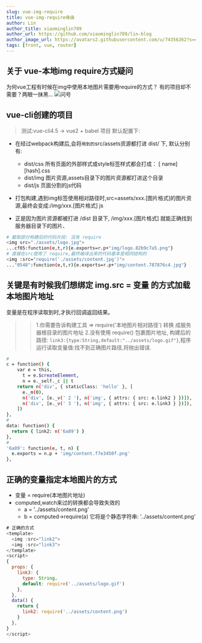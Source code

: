 ```yaml
---
slug: vue-img-require
title: vue-img-require缘由
author: Lin
author_title: xiaominglin789
author_url: https://github.com/xiaominglin789/lin-blog
author_image_url: https://avatars2.githubusercontent.com/u/74356262?s=400&u=51bc963a308dd3748ba5133c9cfd29eb3bc0c207&v=4
tags: [front, vue, router]
---
```


## 关于 vue-本地img require方式疑问
为何vue工程有时候在img中使用本地图片需要用require的方式？
有的项目却不需要？两眼一抹黑...
![问号](https://ss1.bdstatic.com/70cFuXSh_Q1YnxGkpoWK1HF6hhy/it/u=1311220781,1465468650&fm=26&gp=0.jpg)

<!--truncate-->

## vue-cli创建的项目
> 测试:vue-cli4.5 -> vue2 + babel 项目
默认配置下:
- 在经过webpack构建后,会将`用到的`src/assets资源都打进 dist/ 下,
默认分别有:
	- dist/css 所有页面的外部样式或style标签样式都会打成： [
	name][hash].css
	- dist/img 图片资源,assets目录下的图片资源都打进这个目录
	- dist/js 页面分割的js代码

- 打包构建,遇到img标签使用相对路径时,src=assets/xxx.[图片格式]的图片资源,最终会变成:/img/xxx.[图片格式] js

- 正是因为图片资源都被打进 /dist 目录下, /img/xxx.[图片格式] 就能正确找到服务器目录下的图片、
```bash
# 截取部分构建后的代码片段: 没有 require
<img src="./assets/logo.jpg">
...cf05:function(e,t,r){e.exports=r.p+"img/logo.82b9c7a5.png"}
# 直接在src使用了 require,最终编译出来的代码基本是相同结构的
<img :src="require('./assets/content.jpg')">
..."0548":function(e,t,r){e.exports=r.p+"img/content.787876c4.jpg"}
```


## 关键是有时候我们想绑定 img.src = 变量 的方式加载本地图片地址
变量是在程序读取到时,才执行回调返回结果。
>> 1.你需要告诉构建工具 => require('本地图片相对路径') 转换 成服务器根目录的图片地址
>> 2.没有使用 require() 包裹图片地址, 构建后的路径: `link3:{type:String,default:"../assets/logo.gif"}`,程序运行读取变量值:找不到正确图片路径,将抛出错误.
```bash
# 
c = function() {
	var e = this,
	  t = e.$createElement,
	  n = e._self._c || t
	return n('div', { staticClass: 'hello' }, [
	  e._m(0),
	  n('div', [e._v(' 2 '), n('img', { attrs: { src: e.link2 } })]),
	  n('div', [e._v(' 3 '), n('img', { attrs: { src: e.link3 } })]),
	])
},
# 
data: function() {
  return { link2: n('6a89') }
},
# 
'6a89': function(e, t, n) {
  e.exports = n.p + 'img/content.f7e3450f.png'
},
```

## 正确的变量指定本地图片的方式
- 变量 = require(本地图片地址)
- computed,watch来过的转换都会导致失效的
	+ a = '../assets/content.png'
	+ b = computed->require(a) 它将是个静态字符串: '../assets/content.png'
```javascript
# 正确的方式
<template>
  <img :src="link2">
  <img :src="link3">
</template>
<script>
{
  props: {
	link3: {
	  type: String,
	  default: require('../assets/logo.gif')
	},
  },
  data() {
    return {
      link2: require('../assets/content.png')
    }
  },
}
</script>
```

